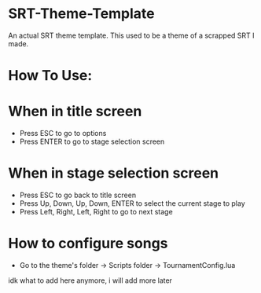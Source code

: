 # SRT-Theme-Template

An actual SRT theme template. This used to be a theme of a scrapped SRT I made.

# How To Use:
# When in title screen
- Press ESC to go to options
- Press ENTER to go to stage selection screen
 
# When in stage selection screen
- Press ESC to go back to title screen
- Press Up, Down, Up, Down, ENTER to select the current stage to play
- Press Left, Right, Left, Right to go to next stage

# How to configure songs
- Go to the theme's folder -> Scripts folder -> TournamentConfig.lua

idk what to add here anymore, i will add more later
